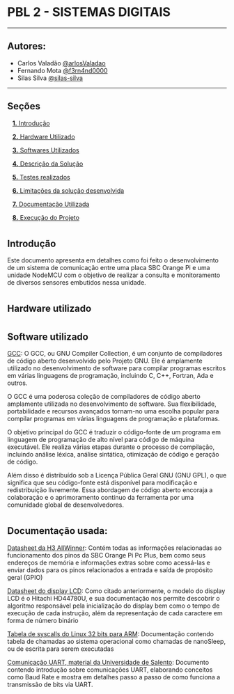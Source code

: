 # PBL 2 - SISTEMAS DIGITAIS

* * *

## Autores: 
  * Carlos Valadão [@arlosValadao](https://github.com/arlosValadao)
  * Fernando Mota [@f3rn4nd0000](https://github.com/f3rn4nd0000)
  * Silas Silva [@silas-silva](https://github.com/silas-silva)

* * *

## Seções 

&nbsp;&nbsp;&nbsp;[**1.** Introdução](#introducao)

&nbsp;&nbsp;&nbsp;[**2.** Hardware Utilizado](#hardware_utilizado)

&nbsp;&nbsp;&nbsp;[**3.** Softwares Utilizados](#softwares_utilizados)

&nbsp;&nbsp;&nbsp;[**4.** Descrição da Solução](#descricao_solucao)

&nbsp;&nbsp;&nbsp;[**5.** Testes realizados](#testes_realizados)

&nbsp;&nbsp;&nbsp;[**6.** Limitações da solução desenvolvida](#limitacoes)

&nbsp;&nbsp;&nbsp;[**7.** Documentação Utilizada](#documentacao)

&nbsp;&nbsp;&nbsp;[**8.** Execução do Projeto](#execucao_projeto)


# <a id="introducao"></a>
## Introdução

Este documento apresenta em detalhes como foi feito o desenvolvimento de um sistema de comunicação entre
uma placa SBC Orange Pi e uma unidade NodeMCU com o objetivo de realizar a consulta e monitoramento de
diversos sensores embutidos nessa unidade.

# <a id="hardware_utilizado"></a>
## Hardware utilizado

# <a id="softwares_utilizados"></a>
## Software utilizado
[GCC](https://gcc.gnu.org/): O GCC, ou GNU Compiler Collection, é um conjunto de compiladores de código aberto desenvolvido pelo Projeto GNU. Ele é amplamente utilizado no desenvolvimento de software para compilar programas escritos em várias linguagens de programação, incluindo C, C++, Fortran, Ada e outros.

O GCC é uma poderosa coleção de compiladores de código aberto amplamente utilizada no desenvolvimento de software. Sua flexibilidade, portabilidade e recursos avançados tornam-no uma escolha popular para compilar programas em várias linguagens de programação e plataformas.

O objetivo principal do GCC é traduzir o código-fonte de um programa em linguagem de programação de alto nível para código de máquina executável. Ele realiza várias etapas durante o processo de compilação, incluindo análise léxica, análise sintática, otimização de código e geração de código.

Além disso é distribuído sob a Licença Pública Geral GNU (GNU GPL), o que significa que seu código-fonte está disponível para modificação e redistribuição livremente. Essa abordagem de código aberto encoraja a colaboração e o aprimoramento contínuo da ferramenta por uma comunidade global de desenvolvedores.


# <a id="documentacao"></a>
## Documentação usada:
[Datasheet da H3 AllWinner](https://drive.google.com/drive/folders/1JmgtWTlGA-hPv47cLtEYZa-Y3UZPSQNN): Contém todas as informações relacionadas ao funcionamento dos pinos da SBC Orange Pi Pc Plus, bem como seus endereços de memória e informações extras sobre como acessá-las e enviar dados para os pinos relacionados a entrada e saída de propósito geral (GPIO)

[Datasheet do display LCD](https://www.sparkfun.com/datasheets/LCD/HD44780.pdf): Como citado anteriormente, o modelo do display LCD é o Hitachi HD44780U, e sua documentação nos permite descobrir o algoritmo responsável pela inicialização do display bem como o tempo de execução de cada instrução, além da representação de cada caractere em forma de número binário

[Tabela de syscalls do Linux 32 bits para ARM](https://chromium.googlesource.com/chromiumos/docs/+/master/constants/syscalls.md#arm-32_bit_EABI): Documentação contendo tabela de chamadas ao sistema operacional como chamadas de nanoSleep, ou de escrita para serem executadas


[Comunicação UART, material da Universidade de Salento](https://www.unisalento.it/documents/20152/804790/SLIDES+LEZIONE+7-2+INTRODUCTION+TO+UART+COMMUNICATION.pdf/bf04aaf1-3b89-50ee-e1a5-05bda9c59fd3?version=1.0&download=true): Documento contendo introdução sobre comunicações UART, elaborando conceitos como Baud Rate e mostra em detalhes passo a passo de como funciona a transmissão de bits via UART.